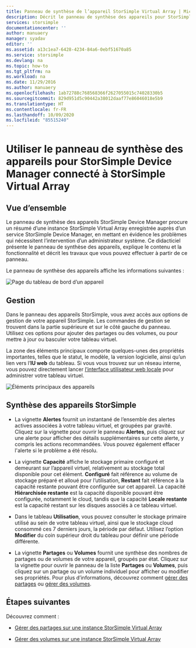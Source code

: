```yaml
---
title: Panneau de synthèse de l’appareil StorSimple Virtual Array | Microsoft Docs
description: Décrit le panneau de synthèse des appareils pour StorSimple Device Manager et explique comment l’utiliser pour surveiller l’intégrité de votre instance StorSimple Virtual Array.
services: storsimple
documentationcenter: ''
author: manuaery
manager: syadav
editor: ''
ms.assetid: a13c1ea7-6428-4234-84a6-0ebf51670a85
ms.service: storsimple
ms.devlang: na
ms.topic: how-to
ms.tgt_pltfrm: na
ms.workload: na
ms.date: 11/29/2016
ms.author: manuaery
ms.openlocfilehash: 1ab72788c768568366f2627055015c74028330b5
ms.sourcegitcommit: 829d951d5c90442a38012daaf77e86046018e5b9
ms.translationtype: HT
ms.contentlocale: fr-FR
ms.lasthandoff: 10/09/2020
ms.locfileid: "85515240"
---
```

# <a name="use-the-device-summary-blade-for-storsimple-device-manager-connected-to-storsimple-virtual-array"></a>Utiliser le panneau de synthèse des appareils pour StorSimple Device Manager connecté à StorSimple Virtual Array

## <a name="overview"></a>Vue d’ensemble

Le panneau de synthèse des appareils StorSimple Device Manager procure un résumé d’une instance StorSimple Virtual Array enregistrée auprès d’un service StorSimple Device Manager, en mettant en évidence les problèmes qui nécessitent l’intervention d’un administrateur système. Ce didacticiel présente le panneau de synthèse des appareils, explique le contenu et la fonctionnalité et décrit les travaux que vous pouvez effectuer à partir de ce panneau.

Le panneau de synthèse des appareils affiche les informations suivantes :

![Page du tableau de bord d’un appareil](./media/storsimple-virtual-array-device-summary/device-blade.png)



## <a name="management"></a>Gestion

Dans le panneau des appareils StorSimple, vous avez accès aux options de gestion de votre appareil StorSimple. Les commandes de gestion se trouvent dans la partie supérieure et sur le côté gauche du panneau. Utilisez ces options pour ajouter des partages ou des volumes, ou pour mettre à jour ou basculer votre tableau virtuel.

La zone des éléments principaux comporte quelques-unes des propriétés importantes, telles que le statut, le modèle, la version logicielle, ainsi qu’un lien vers l’**IU web** du tableau. Si vous vous trouvez sur un réseau interne, vous pouvez directement lancer [l’interface utilisateur web locale](storsimple-ova-web-ui-admin.md) pour administrer votre tableau virtuel.

![Éléments principaux des appareils](./media/storsimple-virtual-array-device-summary/device-essentials.png)

## <a name="storsimple-device-summary"></a>Synthèse des appareils StorSimple

* La vignette **Alertes** fournit un instantané de l’ensemble des alertes actives associées à votre tableau virtuel, et groupées par gravité. Cliquez sur la vignette pour ouvrir le panneau **Alertes**, puis cliquez sur une alerte pour afficher des détails supplémentaires sur cette alerte, y compris les actions recommandées. Vous pouvez également effacer l'alerte si le problème a été résolu.

* La vignette **Capacité** affiche le stockage primaire configuré et demeurant sur l’appareil virtuel, relativement au stockage total disponible pour cet élément. **Configuré** fait référence au volume de stockage préparé et alloué pour l’utilisation, **Restant** fait référence à la capacité restante pouvant être configurée sur cet appareil. La capacité **Hiérarchisée restante** est la capacité disponible pouvant être configurée, notamment le cloud, tandis que la capacité **Locale restante** est la capacité restant sur les disques associés à ce tableau virtuel.

* Dans le tableau **Utilisation**, vous pouvez consulter le stockage primaire utilisé au sein de votre tableau virtuel, ainsi que le stockage cloud consommé ces 7 derniers jours, la période par défaut. Utilisez l’option **Modifier** du coin supérieur droit du tableau pour définir une période différente.

* La vignette **Partages** ou **Volumes** fournit une synthèse des nombres de partages ou de volumes de votre appareil, groupés par état. Cliquez sur la vignette pour ouvrir le panneau de la liste **Partages** ou **Volumes**, puis cliquez sur un partage ou un volume individuel pour afficher ou modifier ses propriétés. Pour plus d’informations, découvrez comment [gérer des partages](storsimple-virtual-array-manage-shares.md) ou [gérer des volumes](storsimple-virtual-array-manage-volumes.md).

## <a name="next-steps"></a>Étapes suivantes
Découvrez comment :
- [Gérer des partages sur une instance StorSimple Virtual Array](storsimple-virtual-array-manage-shares.md)
    
- [Gérer des volumes sur une instance StorSimple Virtual Array](storsimple-virtual-array-manage-volumes.md)

